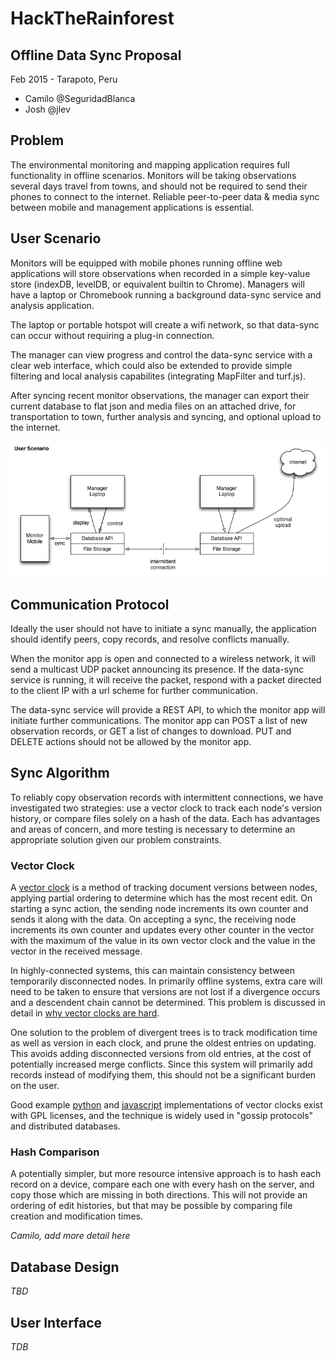 HackTheRainforest
=====

Offline Data Sync Proposal
-----

Feb 2015 - Tarapoto, Peru

* Camilo @SeguridadBlanca
* Josh @jlev


## Problem

The environmental monitoring and mapping application requires full functionality in offline scenarios. Monitors will be taking observations several days travel from towns, and should not be required to send their phones to connect to the internet. Reliable peer-to-peer data & media sync between mobile and management applications is essential.


## User Scenario
Monitors will be equipped with mobile phones running offline web applications will store observations when recorded in a simple key-value store (indexDB, levelDB, or equivalent builtin to Chrome). Managers will have a laptop or Chromebook running a background data-sync service and analysis application.

The laptop or portable hotspot will create a wifi network, so that data-sync can occur without requiring a plug-in connection. 

The manager can view progress and control the data-sync service with a clear web interface, which could also be extended to provide simple filtering and local analysis capabilites  (integrating MapFilter and turf.js).

After syncing recent monitor observations, the manager can export their current database to flat json and media files on an attached drive, for transportation to town, further analysis and syncing, and optional upload to the internet.

![user-scenario-diagram](user-scenario.png?raw=true)


## Communication Protocol
Ideally the user should not have to initiate a sync manually, the application should identify peers, copy records, and resolve conflicts manually.

When the monitor app is open and connected to a wireless network, it will send a multicast UDP packet announcing its presence. If the data-sync service is running, it will receive the packet, respond with a packet directed to the client IP with a url scheme for further communication.

The data-sync service will provide a REST API, to which the monitor app will initiate further communications. The monitor app can POST a list of new observation records, or GET a list of changes to download. PUT and DELETE actions should not be allowed by the monitor app.


## Sync Algorithm

To reliably copy observation records with intermittent connections, we have investigated two strategies: use a vector clock to track each node's version history, or compare files solely on a hash of the data. Each has advantages and areas of concern, and more testing is necessary to determine an appropriate solution given our problem constraints.

### Vector Clock
A [vector clock](http://en.wikipedia.org/wiki/Vector_clock) is a method of tracking document versions between nodes, applying partial ordering to determine which has the most recent edit. On starting a sync action, the sending node increments its own counter and sends it along with the data. On accepting a sync, the receiving node increments its own counter and updates every other counter in the vector with the maximum of the value in its own vector clock and the value in the vector in the received message.

In highly-connected systems, this can maintain consistency between temporarily disconnected nodes. In primarily offline systems, extra care will need to be taken to ensure that versions are not lost if a divergence occurs and a descendent chain cannot be determined. This problem is discussed in detail in [why vector clocks are hard](http://basho.com/why-vector-clocks-are-hard/).

One solution to the problem of divergent trees is to track modification time as well as version in each clock, and prune the oldest entries on updating. This avoids adding disconnected versions from old entries, at the cost of potentially increased merge conflicts. Since this system will primarily add records instead of modifying them, this should not be a significant burden on the user.

Good example [python](https://github.com/daviddrysdale/pynamo.git) and [javascript](http://mixu.net/vectorclock/) implementations of vector clocks exist with GPL licenses, and the technique is widely used in "gossip protocols" and distributed databases.

### Hash Comparison

A potentially simpler, but more resource intensive approach is to hash each record on a device, compare each one with every hash on the server, and copy those which are missing in both directions. This will not provide an ordering of edit histories, but that may be possible by comparing file creation and modification times.

_Camilo, add more detail here_ 


## Database Design

_TBD_

## User Interface 

_TDB_
